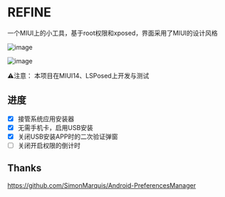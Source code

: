 # REFINE

一个MIUI上的小工具，基于root权限和xposed，界面采用了MIUI的设计风格

![image](https://github.com/Xposed-Modules-Repo/io.reao.refine/assets/24622986/9888db58-4bb7-4718-880f-22e2faba8d14)

![image](https://github.com/Xposed-Modules-Repo/io.reao.refine/assets/24622986/981f128e-9eb0-4cd1-b10e-112edddef10c)

⚠️注意： 
本项目在MIUI14、LSPosed上开发与测试


## 进度
- [x] 接管系统应用安装器
- [x] 无需手机卡，启用USB安装
- [x] 关闭USB安装APP时的二次验证弹窗  
- [ ] 关闭开启权限的倒计时

## Thanks
https://github.com/SimonMarquis/Android-PreferencesManager
